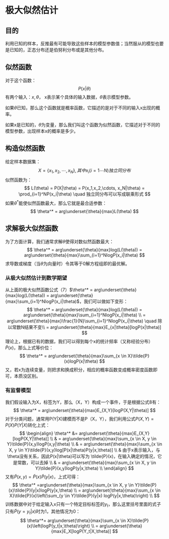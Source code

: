 # 极大似然估计

## 目的

利用已知的样本，反推最有可能导致这些样本的模型参数值；当然服从的模型也要是已知的，正态分布还是伯努利分布或是其他分布。

## 似然函数

对于这个函数：
$$
P(x|\theta)
$$
有两个输入：$x, \theta$， x表示某个具体的输入数据，$\theta$表示模型参数。

如果$\theta$已知，那么这个函数就是概率函数，它描述的是对于不同的输入x出现的概率。

如果x是已知的，$\theta$为变量，那么我们叫这个函数为似然函数，它描述对于不同的模型参数，出现样本x的概率是多少。 

## 构造似然函数

给定样本数据集：
$$
X=\{x_1,x_2, \cdots, x_N\}, 其中x_i( i=1\cdots N)独立同分布
$$
似然函数为：
$$
L(\theta) = P(X|\theta) = P(x_1,x_2,\cdots, x_N|\theta) = \prod_{i=1}^NP(x_i|\theta) \quad 独立同分布可以写成联乘形式
$$
如果$\theta^*$能使似然函数最大，那么它就是最合适参数：
$$
\theta^* = arg\underset{\theta}{max}L(\theta)
$$

## 求解极大似然函数

为了方面计算，我们通常求解$\theta$使得对数似然函数最大：
$$
\theta^* = arg\underset{\theta}{max}log(L(\theta)) = arg\underset{\theta}{max}\sum_{i=1}^NlogP(x_i|\theta)
$$
求导数或梯度（当$\theta$为向量时）令其等于0解方程组即的最优解。



### 从极大似然估计到数学期望

从上面的极大似然函数公式（7）$\theta^* = arg\underset{\theta}{max}log(L(\theta)) = arg\underset{\theta}{max}\sum_{i=1}^NlogP(x_i|\theta)$，我们可以做如下变形：
$$
\theta^* = arg\underset{\theta}{max}log(L(\theta)) = arg\underset{\theta}{max}\sum_{i=1}^NlogP(x_i|\theta) \\
 =  arg\underset{\theta}{max}\frac{1}{N}\sum_{i=1}^NlogP(x_i|\theta)  \quad 除以常数N结果不变\\
 = arg\underset{\theta}{max}E_{x|\theta}[logP(x|\theta)]
$$
理论上，根据已有的数据，我们可以得到每个x的统计频率（又称经验分布）$\tilde{P}(x)$，那么上式等价位：
$$
\theta^* = arg\underset{\theta}{max}\sum_{x \in X}\tilde{P}(x)logP(x|\theta)
$$
又，若x为连续变量，则把求和换成积分，相应的概率函数变成概率密度函数即可，本质没区别。

### 有监督模型

我们假设输入为X，标签为Y，那么（X，Y）构成一个事件，于是根据公式8有：
$$
\theta^* = arg\underset{\theta}{max}E_{X,Y}[logP(X,Y|\theta)]
$$
对于分类问题，通常用P(Y|X)建模而不是P（X，Y），我们利用公式$P(X, Y) = P(X)P(Y|X)$转化上式：
$$
\begin{align}
\theta^* &= arg\underset{\theta}{max}E_{X,Y}[logP(X,Y|\theta)] \\
                & = arg\underset{\theta}{max}\sum_{x \in X, y \in Y}\tilde{P}(x,y)logP(x,y|\theta) \\
                & = arg\underset{\theta}{max}\sum_{x \in X, y \in Y}\tilde{P}(x,y)log[P(x|\theta)P(y|x,\theta)] \\
                & 由于x表示输入，与\theta没有关系，因此P(x|\theta)可以写为 \tilde{P}(x)，在输入确定的情况，它是常数，可以去掉 \\
                & = arg\underset{\theta}{max}\sum_{x \in X, y \in Y}\tilde{P}(x,y)logP(y|x,\theta) \\
\end{align}
$$
又有$\tilde{P}(x,y) = \tilde{P}(x)\tilde{P}(y|x)$，上式可得：
$$
\theta^* =arg\underset{\theta}{max}\sum_{x \in X, y \in Y}\tilde{P}(x)\tilde{P}(y|x)logP(y|x,\theta) \\ 
= arg\underset{\theta}{max}\sum_{x \in X}\tilde{P}(x)\left(\sum_{y \in Y}\tilde{P}(y|x) logP(y|x,\theta)\right) \\
$$
训练数据中对于给定输入x只有一个特定目标标签的$y_t$，那么这里括号里面的式子只有$\tilde{P}(y=y_t|x)$时为1，其他情况为0：
$$
\theta^*= arg\underset{\theta}{max}\sum_{x \in X}\tilde{P}(x)\left(logP(y_t|x,\theta)\right) \\
 = arg\underset{\theta}{max}E_X[logP(Y_t|X,\theta)]
$$

### 



